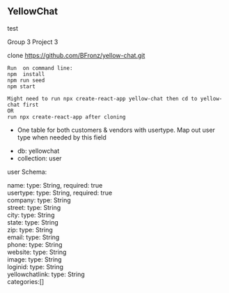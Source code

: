 ## YellowChat

test

 Group 3 Project 3


clone https://github.com/BFronz/yellow-chat.git


```
Run  on command line: 
npm  install
npm run seed
npm start

```


```
Might need to run npx create-react-app yellow-chat then cd to yellow-chat first
OR
run npx create-react-app after cloning

```



* One table for  both customers & vendors with usertype. Map out user type when needed by this field
 - db: yellowchat
 - collection: user 

user Schema:
  
name:      type: String, required: true  
usertype:  type: String, required: true    
company:   type: String   
street:    type: String  
city:      type: String  
state:     type: String   
zip:       type: String   
email:     type: String  
phone:     type: String  
website:   type: String  
image:     type: String  
loginid:         type: String   
yellowchatlink:  type: String  
categories:[]  
